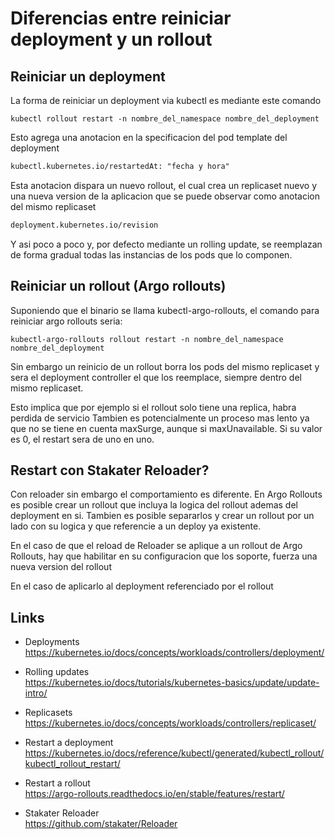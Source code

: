 # Diferencias entre reiniciar deployment y un rollout

## Reiniciar un deployment

La forma de reiniciar un deployment via kubectl es mediante este comando

```shell
kubectl rollout restart -n nombre_del_namespace nombre_del_deployment
```

Esto agrega una anotacion en la specificacion del pod template del deployment

```txt
kubectl.kubernetes.io/restartedAt: "fecha y hora"
```

Esta anotacion dispara un nuevo rollout, el cual crea un replicaset nuevo y una nueva version de la aplicacion que se puede observar como anotacion del mismo replicaset

```txt
deployment.kubernetes.io/revision
```

Y asi poco a poco y, por defecto mediante un rolling update, se reemplazan de forma gradual todas las instancias de los pods que lo componen.

## Reiniciar un rollout (Argo rollouts)

Suponiendo que el binario se llama kubectl-argo-rollouts, el comando para reiniciar argo rollouts seria:

```shell
kubectl-argo-rollouts rollout restart -n nombre_del_namespace nombre_del_deployment
```

Sin embargo un reinicio de un rollout borra los pods del mismo replicaset y sera el deployment controller el que los reemplace, siempre dentro del mismo replicaset.

Esto implica que por ejemplo si el rollout solo tiene una replica, habra perdida de servicio
Tambien es potencialmente un proceso mas lento ya que no se tiene en cuenta maxSurge, aunque si maxUnavailable. Si su valor es 0, el restart sera de uno en uno.

## Restart con Stakater Reloader?

Con reloader sin embargo el comportamiento es diferente.
En Argo Rollouts es posible crear un rollout que incluya la logica del rollout ademas del deployment en si.
Tambien es posible separarlos y crear un rollout por un lado  con su logica y que referencie a un deploy ya existente.

En el caso de que el reload de Reloader se aplique a un rollout de Argo Rollouts, hay que habilitar en su configuracion que los soporte, fuerza una nueva version del rollout

En el caso de aplicarlo al deployment referenciado por el rollout

## Links

- Deployments  
<https://kubernetes.io/docs/concepts/workloads/controllers/deployment/>

- Rolling updates  
<https://kubernetes.io/docs/tutorials/kubernetes-basics/update/update-intro/>

- Replicasets  
<https://kubernetes.io/docs/concepts/workloads/controllers/replicaset/>

- Restart a deployment  
<https://kubernetes.io/docs/reference/kubectl/generated/kubectl_rollout/kubectl_rollout_restart/>

- Restart a rollout  
<https://argo-rollouts.readthedocs.io/en/stable/features/restart/>

- Stakater Reloader  
<https://github.com/stakater/Reloader>
